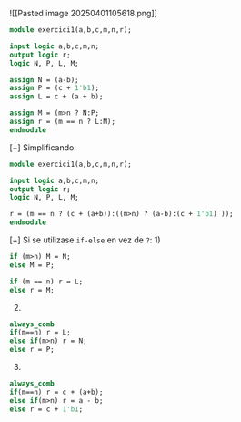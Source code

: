 ![[Pasted image 20250401105618.png]]


```systemverilog
module exercici1(a,b,c,m,n,r);

input logic a,b,c,m,n;
output logic r;
logic N, P, L, M;

assign N = (a-b);
assign P = (c + 1'b1);
assign L = c + (a + b);

assign M = (m>n ? N:P;
assign r = (m == n ? L:M);
endmodule
```

[+] Simplificando:
```systemverilog
module exercici1(a,b,c,m,n,r);

input logic a,b,c,m,n;
output logic r;
logic N, P, L, M;

r = (m == n ? (c + (a+b)):((m>n) ? (a-b):(c + 1'b1) ));
endmodule
```

[+] Si se utilizase `if-else` en vez de `?`:
1)
```systemverilog
if (m>n) M = N;
else M = P;

if (m == n) r = L;
else r = M;
```

2)
```systemverilog
always_comb
if(m==n) r = L;
else if(m>n) r = N;
else r = P;
```

3)
```systemverilog
always_comb
if(m==n) r = c + (a+b);
else if(m>n) r = a - b;
else r = c + 1'b1;
```